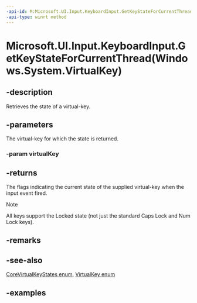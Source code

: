 ```yaml
---
-api-id: M:Microsoft.UI.Input.KeyboardInput.GetKeyStateForCurrentThread(Windows.System.VirtualKey)
-api-type: winrt method
---
```


# Microsoft.UI.Input.KeyboardInput.GetKeyStateForCurrentThread(Windows.System.VirtualKey)

<!--
public static Windows.UI.Core.CoreVirtualKeyStates GetKeyStateForCurrentThread (Windows.System.VirtualKey virtualKey);
-->

## -description

Retrieves the state of a virtual-key.

## -parameters

The virtual-key for which the state is returned.

### -param virtualKey

## -returns

The flags indicating the current state of the supplied virtual-key when the input event fired.

> [!NOTE]
> All keys support the Locked state (not just the standard Caps Lock and Num Lock keys).

## -remarks

## -see-also

[CoreVirtualKeyStates enum](/uwp/api/windows.ui.core.corevirtualkeystates), [VirtualKey enum](/uwp/api/windows.system.virtualkey)

## -examples
